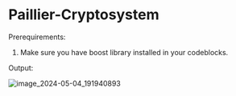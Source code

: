 # Paillier-Cryptosystem

Prerequirements:
1. Make sure you have boost library installed in your codeblocks.

Output:

![image_2024-05-04_191940893](https://github.com/AlfaSnitch/Paillier-Cryptosystem/assets/113677202/5b2ffbac-c1d3-4d72-a074-c41d28c21629)
